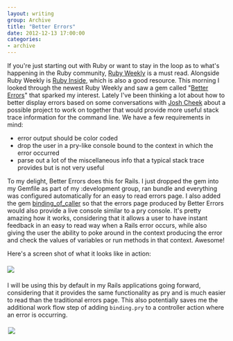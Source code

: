 ```yaml
---
layout: writing
group: Archive
title: "Better Errors"
date: 2012-12-13 17:00:00
categories:
- archive
---
```


If you're just starting out with Ruby or want to stay in the loop as to what's happening in the Ruby community, [Ruby Weekly](http://rubyweekly.com/) is a must read. Alongside Ruby Weekly is [Ruby Inside](http://www.rubyinside.com/), which is also a good resource. This morning I looked through the newest Ruby Weekly and saw a gem called "[Better Errors](https://github.com/charliesome/better_errors)" that sparked my interest. Lately I've been thinking a lot about how to better display errors based on some conversations with [Josh Cheek](http://www.8thlight.com/our-team/josh-cheek) about a possible project to work on together that would provide more useful stack trace information for the command line. We have a few requirements in mind:

* error output should be color coded
* drop the user in a pry-like console bound to the context in which the error occurred
* parse out a lot of the miscellaneous info that a typical stack trace provides but is not very useful

To my delight, Better Errors does this for Rails. I just dropped the gem into my Gemfile as part of my :development group, ran bundle and everything was configured automatically for an easy to read errors page. I also added the gem [binding_of_caller](https://rubygems.org/gems/binding_of_caller) so that the errors page produced by Better Errors would also provide a live console similar to a pry console. It's pretty amazing how it works, considering that it allows a user to have instant feedback in an easy to read way when a Rails error occurs, while also giving the user the ability to poke around in the context producing the error and check the values of variables or run methods in that context. Awesome!

Here's a screen shot of what it looks like in action:

[<div style="width: 800px; margin: 20px auto;"><img src="http://i.imgur.com/Yieor.png"></div>](http://i.imgur.com/Yieor.png)

I will be using this by default in my Rails applications going forward, considering that it provides the same functionality as pry and is much easier to read than the traditional errors page. This also potentially saves me the additional work flow step of adding `binding.pry` to a controller action where an error is occurring.

[<div style="width: 500px; margin: 20px auto;"><img src="http://i.imgur.com/zXvRx.jpg"></div>](http://i.imgur.com/zXvRx.jpg)
